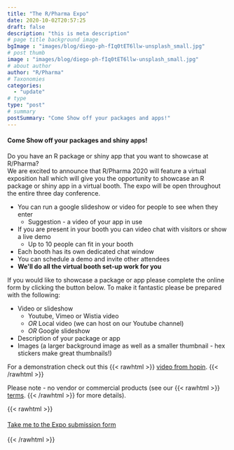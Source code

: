 ```yaml
---
title: "The R/Pharma Expo"
date: 2020-10-02T20:57:25
draft: false
description: "this is meta description"
# page title background image
bgImage : "images/blog/diego-ph-fIq0tET6llw-unsplash_small.jpg"
# post thumb
image : "images/blog/diego-ph-fIq0tET6llw-unsplash_small.jpg"
# about author
author: "R/Pharma"
# Taxonomies
categories:
  - "update"
# type
type: "post"
# summary
postSummary: "Come Show off your packages and apps!"
---
```


#### Come Show off your packages and shiny apps!  

Do you have an R package or shiny app that you want to showcase at R/Pharma?  
We are excited to announce that R/Pharma 2020 will feature a virtual exposition hall which will give you the opportunity to showcase an R package or shiny app in a virtual booth.  The expo will be open throughout the entire three day conference.

-  You can run a google slideshow or video for people to see when they enter
    - Suggestion - a video of your app in use
-  If you are present in your booth you can video chat with visitors or show a live demo 
    - Up to 10 people can fit in your booth
-  Each booth has its own dedicated chat window
-  You can schedule a demo and invite other attendees
-  **We'll do all the virtual booth set-up work for you**

If you would like to showcase a package or app please complete the online form by clicking the button below.  To make it fantastic please be prepared with the following:

-  Video or slideshow
    -  Youtube, Vimeo or Wistia video
    -  *OR* Local video (we can host on our Youtube channel)
    -  *OR* Google slideshow
-  Description of your package or app
-  Images (a larger background image as well as a smaller thumbnail - hex stickers make great thumbnails!)

For a demonstration check out this 
{{< rawhtml >}}
<a href="https://www.youtube.com/watch?v=DqhAM9c7jnE" style="text-decoration: underline;">video from hopin</a>.
{{< /rawhtml >}}

Please note - no vendor or commercial products (see our 
{{< rawhtml >}}
<a href="/terms" style="text-decoration: underline;">terms</a>.
{{< /rawhtml >}}
 for more details).  

{{< rawhtml >}}
<div class="col-lg-8">
  <div class="info">
    <h4 class="mt-5 mb-4"></h4>
      <a href="https://itu1gwh0.paperform.co/" class="btn btn-secondary btn-rounded">Take me to the Expo submission form</a>
  </div>
  <br/>
</div>
{{< /rawhtml >}}

